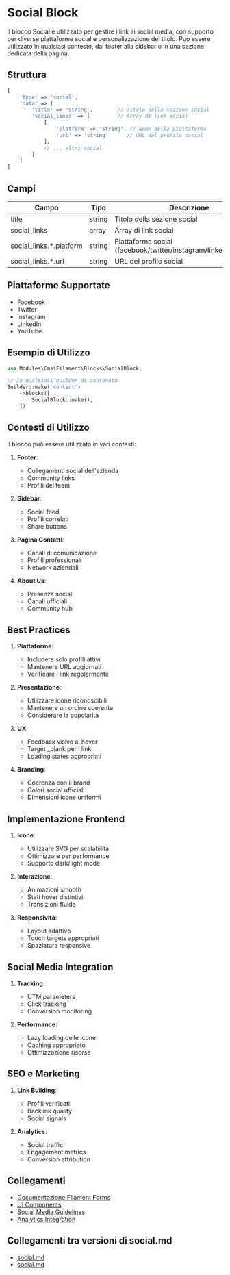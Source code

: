 # Social Block

Il blocco Social è utilizzato per gestire i link ai social media, con supporto per diverse piattaforme social e personalizzazione del titolo. Può essere utilizzato in qualsiasi contesto, dal footer alla sidebar o in una sezione dedicata della pagina.

## Struttura

```php
[
    'type' => 'social',
    'data' => [
        'title' => 'string',        // Titolo della sezione social
        'social_links' => [         // Array di link social
            [
                'platform' => 'string', // Nome della piattaforma
                'url' => 'string'      // URL del profilo social
            ],
            // ... altri social
        ]
    ]
]
```

## Campi

| Campo | Tipo | Descrizione | Obbligatorio |
|-------|------|-------------|--------------|
| title | string | Titolo della sezione social | Sì |
| social_links | array | Array di link social | Sì |
| social_links.*.platform | string | Piattaforma social (facebook/twitter/instagram/linkedin/youtube) | Sì |
| social_links.*.url | string | URL del profilo social | Sì |

## Piattaforme Supportate

- Facebook
- Twitter
- Instagram
- LinkedIn
- YouTube

## Esempio di Utilizzo

```php
use Modules\Cms\Filament\Blocks\SocialBlock;

// In qualsiasi builder di contenuto
Builder::make('content')
    ->blocks([
        SocialBlock::make(),
    ])
```

## Contesti di Utilizzo

Il blocco può essere utilizzato in vari contesti:

1. **Footer**:
   - Collegamenti social dell'azienda
   - Community links
   - Profili del team

2. **Sidebar**:
   - Social feed
   - Profili correlati
   - Share buttons

3. **Pagina Contatti**:
   - Canali di comunicazione
   - Profili professionali
   - Network aziendali

4. **About Us**:
   - Presenza social
   - Canali ufficiali
   - Community hub

## Best Practices

1. **Piattaforme**:
   - Includere solo profili attivi
   - Mantenere URL aggiornati
   - Verificare i link regolarmente

2. **Presentazione**:
   - Utilizzare icone riconoscibili
   - Mantenere un ordine coerente
   - Considerare la popolarità

3. **UX**:
   - Feedback visivo al hover
   - Target _blank per i link
   - Loading states appropriati

4. **Branding**:
   - Coerenza con il brand
   - Colori social ufficiali
   - Dimensioni icone uniformi

## Implementazione Frontend

1. **Icone**:
   - Utilizzare SVG per scalabilità
   - Ottimizzare per performance
   - Supporto dark/light mode

2. **Interazione**:
   - Animazioni smooth
   - Stati hover distintivi
   - Transizioni fluide

3. **Responsività**:
   - Layout adattivo
   - Touch targets appropriati
   - Spaziatura responsive

## Social Media Integration

1. **Tracking**:
   - UTM parameters
   - Click tracking
   - Conversion monitoring

2. **Performance**:
   - Lazy loading delle icone
   - Caching appropriato
   - Ottimizzazione risorse

## SEO e Marketing

1. **Link Building**:
   - Profili verificati
   - Backlink quality
   - Social signals

2. **Analytics**:
   - Social traffic
   - Engagement metrics
   - Conversion attribution

## Collegamenti

- [Documentazione Filament Forms](../filament-forms.md)
- [UI Components](../ui/components.md)
- [Social Media Guidelines](../marketing/social-media.md)
- [Analytics Integration](../marketing/analytics.md) 

## Collegamenti tra versioni di social.md
* [social.md](laravel/Modules/Tenant/docs/it/config/social.md)
* [social.md](laravel/Modules/Cms/docs/blocks/social.md)

